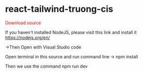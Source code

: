 # react-tailwind-truong-cis
 
 <p style="color:red">Download source</p>
 
 If you haven't installed NodeJS, please visit this link and install it
 https://nodejs.org/en/
 
 ->Then Open with Visual Studio code
 
Open terminal in this source and run command line -> npm install

Then we use the command npm run dev
